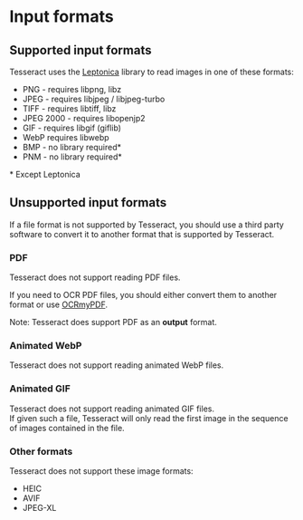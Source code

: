 # Input formats

## Supported input formats

Tesseract uses the [Leptonica](https://github.com/DanBloomberg/leptonica) library to read images in one of these formats:

* PNG - requires libpng, libz
* JPEG - requires libjpeg / libjpeg-turbo
* TIFF - requires libtiff, libz
* JPEG 2000 - requires libopenjp2
* GIF - requires libgif (giflib)
* WebP requires libwebp
* BMP - no library required\*
* PNM - no library required\*

\* Except Leptonica

## Unsupported input formats

If a file format is not supported by Tesseract, you should use a third party software to convert it to another format that is supported by Tesseract.

### PDF

Tesseract does not support reading PDF files.

If you need to OCR PDF files, you should either convert them to another format or use [OCRmyPDF](https://ocrmypdf.readthedocs.io/).

Note: Tesseract does support PDF as an **output** format.

### Animated WebP

Tesseract does not support reading animated WebP files.

### Animated GIF

Tesseract does not support reading animated GIF files.\
If given such a file, Tesseract will only read the first image in the sequence of images contained in the file.

### Other formats

Tesseract does not support these image formats:

* HEIC
* AVIF
* JPEG-XL
